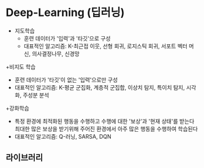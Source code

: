 # Deep-Learning (딥러닝)
+ 지도학습
  + 훈련 데이터가 '입력'과 '타깃'으로 구성
  + 대표적인 알고리즘: K-최근접 이웃, 선형 회귀, 로지스틱 회귀, 서포트 벡터 머신, 의사결정나무, 신경망

+비지도 학습
  + 훈련 데이터가 '타깃'이 없는 '입력'으로만 구성
  +  대표적인 알고리즘: K-평균 군집화, 계층적 군집합, 이상치 탐지, 특이치 탐지, 시각화, 주성분 분석

+강화학습
  + 특정 환경에 최적화된 행동을 수행하고 수행에 대한 '보상'과 '현재 상태'를 받는다 최대한 많은 보상을 받기위해 주어진 환경에서 아주 많은 행동을 수행하여 학습된다
  + 대표적인 알고리즘: Q-러닝, SARSA, DQN
## 라이브러리
